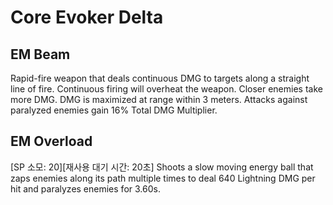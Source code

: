 # Core Evoker Delta

## EM Beam

Rapid-fire weapon that deals continuous DMG to targets along a straight line of fire. Continuous firing will overheat the weapon. Closer enemies take more DMG. DMG is maximized at range within 3 meters. Attacks against paralyzed enemies gain 16% Total DMG Multiplier.

## EM Overload

[SP 소모: 20][재사용 대기 시간: 20초] Shoots a slow moving energy ball that zaps enemies along its path multiple times to deal 640 Lightning DMG per hit and paralyzes enemies for 3.60s.
